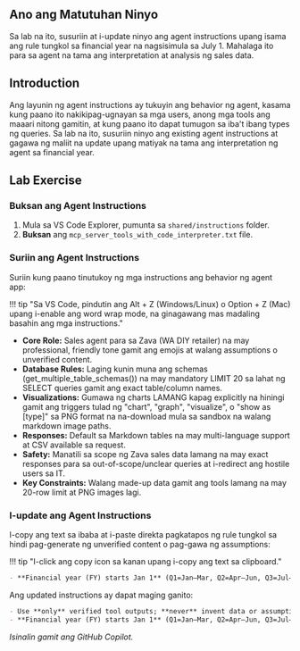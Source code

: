 ## Ano ang Matutuhan Ninyo

Sa lab na ito, susuriin at i-update ninyo ang agent instructions upang isama ang rule tungkol sa financial year na nagsisimula sa July 1. Mahalaga ito para sa agent na tama ang interpretation at analysis ng sales data.

## Introduction

Ang layunin ng agent instructions ay tukuyin ang behavior ng agent, kasama kung paano ito nakikipag-ugnayan sa mga users, anong mga tools ang maaari nitong gamitin, at kung paano ito dapat tumugon sa iba't ibang types ng queries. Sa lab na ito, susuriin ninyo ang existing agent instructions at gagawa ng maliit na update upang matiyak na tama ang interpretation ng agent sa financial year.

## Lab Exercise

### Buksan ang Agent Instructions

1. Mula sa VS Code Explorer, pumunta sa `shared/instructions` folder.
2. **Buksan** ang `mcp_server_tools_with_code_interpreter.txt` file.

### Suriin ang Agent Instructions

Suriin kung paano tinutukoy ng mga instructions ang behavior ng agent app:

!!! tip "Sa VS Code, pindutin ang Alt + Z (Windows/Linux) o Option + Z (Mac) upang i-enable ang word wrap mode, na ginagawang mas madaling basahin ang mga instructions."

- **Core Role:** Sales agent para sa Zava (WA DIY retailer) na may professional, friendly tone gamit ang emojis at walang assumptions o unverified content.
- **Database Rules:** Laging kunin muna ang schemas (get_multiple_table_schemas()) na may mandatory LIMIT 20 sa lahat ng SELECT queries gamit ang exact table/column names.
- **Visualizations:** Gumawa ng charts LAMANG kapag explicitly na hiningi gamit ang triggers tulad ng "chart", "graph", "visualize", o "show as [type]" sa PNG format na na-download mula sa sandbox na walang markdown image paths.
- **Responses:** Default sa Markdown tables na may multi-language support at CSV available sa request.
- **Safety:** Manatili sa scope ng Zava sales data lamang na may exact responses para sa out-of-scope/unclear queries at i-redirect ang hostile users sa IT.
- **Key Constraints:** Walang made-up data gamit ang tools lamang na may 20-row limit at PNG images lagi.

### I-update ang Agent Instructions

I-copy ang text sa ibaba at i-paste direkta pagkatapos ng rule tungkol sa hindi pag-generate ng unverified content o pag-gawa ng assumptions:

!!! tip "I-click ang copy icon sa kanan upang i-copy ang text sa clipboard."

```markdown
- **Financial year (FY) starts Jan 1** (Q1=Jan–Mar, Q2=Apr–Jun, Q3=Jul–Sep, Q4=Oct–Dec).
```

Ang updated instructions ay dapat maging ganito:

```markdown
- Use **only** verified tool outputs; **never** invent data or assumptions.
- **Financial year (FY) starts Jan 1** (Q1=Jan–Mar, Q2=Apr–Jun, Q3=Jul–Sep, Q4=Oct–Dec).
```

*Isinalin gamit ang GitHub Copilot.*
